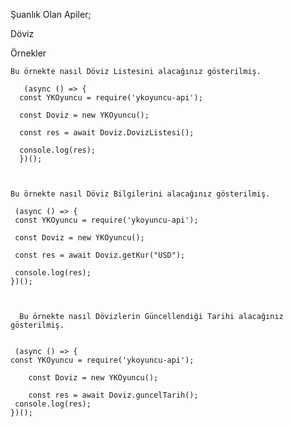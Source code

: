 Şuanlık Olan Apiler;

Döviz

Örnekler

    Bu örnekte nasıl Döviz Listesini alacağınız gösterilmiş.
    
       (async () => {
      const YKOyuncu = require('ykoyuncu-api');

      const Doviz = new YKOyuncu();
	
      const res = await Doviz.DovizListesi();
	
      console.log(res);
      })();
      
      
      
    Bu örnekte nasıl Döviz Bilgilerini alacağınız gösterilmiş.

     (async () => {
     const YKOyuncu = require('ykoyuncu-api');
    
     const Doviz = new YKOyuncu();
		
     const res = await Doviz.getKur("USD");

     console.log(res);
    })();
      
      
      
      Bu örnekte nasıl Dövizlerin Güncellendiği Tarihi alacağınız gösterilmiş.


     (async () => {
	const YKOyuncu = require('ykoyuncu-api');

        const Doviz = new YKOyuncu();

        const res = await Doviz.guncelTarih();
	 console.log(res);
    })();

